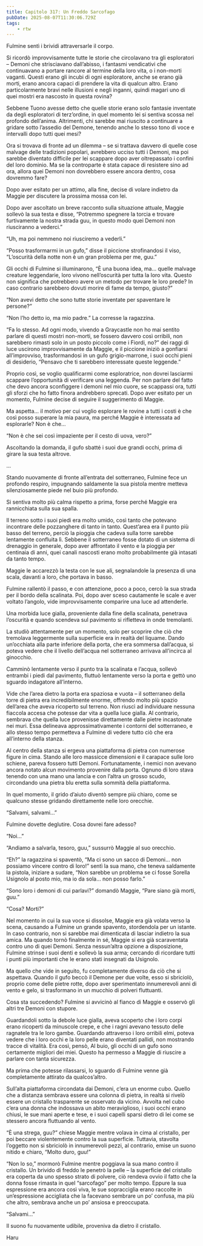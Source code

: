 ```yaml
---
title: Capitolo 317: Un Freddo Sarcofago
pubDate: 2025-08-07T11:30:06.729Z
tags:
    - rtw
---
```















Fulmine sentì i brividi attraversarle il corpo.


Si ricordò improvvisamente tutte le storie che circolavano tra gli esploratori – Demoni che strisciavano dall’abisso, i fantasmi vendicativi che continuavano a portare rancore al termine della loro vita, o i non-morti vaganti. Questi erano gli incubi di ogni esploratore, anche se erano già morti, erano ancora capaci di prendere la vita di qualcun altro. Erano particolarmente bravi nelle illusioni e negli inganni, quindi magari uno di quei mostri era nascosto in questa rovina?


Sebbene Tuono avesse detto che quelle storie erano solo fantasie inventate da degli esploratori di terz’ordine, in quel momento lei si sentiva scossa nel profondo dell’anima. Altrimenti, chi sarebbe mai riuscito a continuare a gridare sotto l’assedio del Demone, tenendo anche lo stesso tono di voce e intervalli dopo tutti quei mesi?


Ora si trovava di fronte ad un dilemma – se si trattava davvero di quelle cose malvage delle tradizioni popolari, avrebbero ucciso tutti i Demoni, ma poi sarebbe diventato difficile per lei scappare dopo aver oltrepassato i confini del loro dominio. Ma se la controparte è stata capace di resistere sino ad ora, allora quei Demoni non dovrebbero essere ancora dentro, cosa dovremmo fare?


Dopo aver esitato per un attimo, alla fine, decise di volare indietro da Maggie per discutere la prossima mossa con lei.


Dopo aver ascoltato un breve racconto sulla situazione attuale, Maggie sollevò la sua testa e disse, “Potremmo spegnere la torcia e trovare furtivamente la nostra strada guu, in questo modo quei Demoni non riusciranno a vederci.”


“Uh, ma poi nemmeno noi riusciremo a vederli.”


“Posso trasformarmi in un gufo,” disse il piccione strofinandosi il viso, “L’oscurità della notte non è un gran problema per me, guu.”


Gli occhi di Fulmine si illuminarono, “Ѐ una buona idea, ma… quelle malvage creature leggendarie, loro vivono nell’oscurità per tutta la loro vita. Questo non significa che potrebbero avere un metodo per trovare le loro prede? In caso contrario sarebbero dovuti morire di fame da tempo, giusto?”


“Non avevi detto che sono tutte storie inventate per spaventare le persone?”


“Non l’ho detto io, ma mio padre.” La corresse la ragazzina.


“Fa lo stesso. Ad ogni modo, vivendo a Graycastle non ho mai sentito parlare di questi mostri non-morti, se fossero davvero così orribili, non sarebbero rimasti solo in un posto piccolo come i Fiordi, no?” dei raggi di luce uscirono improvvisamente da Maggie, e il piccione iniziò a gonfiarsi all’improvviso, trasformandosi in un gufo grigio-marrone, i suoi occhi pieni di desiderio, “Pensavo che ti sarebbero interessate queste leggende.”


Proprio così, se voglio qualificarmi come esploratrice, non dovrei lasciarmi scappare l’opportunità di verificare una leggenda. Per non parlare del fatto che devo ancora sconfiggere i demoni nel mio cuore, se scappassi ora, tutti gli sforzi che ho fatto finora andrebbero sprecati. Dopo aver esitato per un momento, Fulmine decise di seguire il suggerimento di Maggie.


Ma aspetta… il motivo per cui voglio esplorare le rovine a tutti i costi è che così posso superare la mia paura, ma perché Maggie è interessata ad esplorarle? Non è che…


“Non è che sei così impaziente per il cesto di uova, vero?”


Ascoltando la domanda, il gufo sbatté i suoi due grandi occhi, prima di girare la sua testa altrove.


…


Stando nuovamente di fronte all’entrata del sotterraneo, Fulmine fece un profondo respiro, impugnando saldamente la sua pistola mentre metteva silenziosamente piede nel buio più profondo.


Si sentiva molto più calma rispetto a prima, forse perché Maggie era rannicchiata sulla sua spalla.


Il terreno sotto i suoi piedi era molto umido, così tanto che potevano incontrare delle pozzanghere di tanto in tanto. Quest’area era il punto più basso del terreno, perciò la pioggia che cadeva sulla torre sarebbe lentamente confluita lì. Sebbene il sotterraneo fosse dotato di un sistema di drenaggio in generale, dopo aver affrontato il vento e la pioggia per centinaia di anni, quei canali nascosti erano molto probabilmente già intasati da tanto tempo.


Maggie le accarezzò la testa con le sue ali, segnalandole la presenza di una scala, davanti a loro, che portava in basso.


Fulmine rallentò il passo, e con attenzione, poco a poco, cercò la sua strada per il bordo della scalinata. Poi, dopo aver sceso cautamente le scale e aver voltato l’angolo, vide improvvisamente comparire una luce ad attenderle.


Una morbida luce gialla, proveniente dalla fine della scalinata, penetrava l’oscurità e quando scendeva sul pavimento si rifletteva in onde tremolanti.


La studiò attentamente per un momento, solo per scoprire che ciò che tremolava leggermente sulla superficie era in realtà del liquame. Dando un’occhiata alla parte inferiore della porta, che era sommersa dall’acqua, si poteva vedere che il livello dell’acqua nel sotterraneo arrivava all’incirca al ginocchio.


Camminò lentamente verso il punto tra la scalinata e l’acqua, sollevò entrambi i piedi dal pavimento, fluttuò lentamente verso la porta e gettò uno sguardo indagatore all’interno.


Vide che l’area dietro la porta era spaziosa e vuota – il sotterraneo della torre di pietra era incredibilmente enorme, offrendo molto più spazio dell’area che aveva ricoperto sul terreno. Non riuscì ad individuare nessuna fiaccola accesa che potesse dar vita a quella luce gialla. Al contrario, sembrava che quella luce provenisse direttamente dalle pietre incastonate nei muri. Essa delineava approssimativamente i contorni del sotterraneo, e allo stesso tempo permetteva a Fulmine di vedere tutto ciò che era all’interno della stanza.


Al centro della stanza si ergeva una piattaforma di pietra con numerose figure in cima. Stando alle loro massicce dimensioni e il carapace sulle loro schiene, pareva fossero tutti Demoni. Fortunatamente, i nemici non avevano ancora notato alcun movimento provenire dalla porta. Ognuno di loro stava tenendo con una mano una lancia e con l’altra un grosso scudo, circondando una pietra blu eretta sulla sommità della piattaforma.


In quel momento, il grido d’aiuto diventò sempre più chiaro, come se qualcuno stesse gridando direttamente nelle loro orecchie.


“Salvami, salvami…”


Fulmine dovette deglutire. Cosa dovrei fare adesso?


“Noi…”


“Andiamo a salvarla, tesoro,  guu,” sussurrò Maggie al suo orecchio.


“Eh?” la ragazzina si spaventò, “Ma ci sono un sacco di Demoni… non possiamo vincere contro di loro!” sentì la sua mano, che teneva saldamente la pistola, iniziare a sudare, “Non sarebbe un problema se ci fosse Sorella Usignolo al posto mio, ma io da sola… non posso farlo.”


“Sono loro i demoni di cui parlavi?” domandò Maggie, “Pare siano già morti, guu.”


“Cosa? Morti?”


Nel momento in cui la sua voce si dissolse, Maggie era già volata verso la scena, causando a Fulmine un grande spavento, stordendola per un istante. In caso contrario, non si sarebbe mai dimenticata di lasciar indietro la sua amica. Ma quando tornò finalmente in sé, Maggie si era già scaraventata contro uno di quei Demoni. Senza nessun’altra opzione a disposizione, Fulmine strinse i suoi denti e sollevò la sua arma; cercando di ricordare tutti i punti più importanti che le erano stati insegnati da Usignolo.


Ma quello che vide in seguito, fu completamente diverso da ciò che si aspettava. Quando il gufo beccò il Demone per due volte, esso si sbriciolò, proprio come delle pietre rotte, dopo aver sperimentato innumerevoli anni di vento e gelo, si trasformano in un mucchio di polveri fluttuanti.


Cosa sta succedendo? Fulmine si avvicinò al fianco di Maggie e osservò gli altri tre Demoni con stupore.


Guardandoli sotto la debole luce gialla, aveva scoperto che i loro corpi erano ricoperti da minuscole crepe, e che i ragni avevano tessuto delle ragnatele tra le loro gambe. Guardando attraverso i loro orribili elmi, poteva vedere che i loro occhi e la loro pelle erano diventati pallidi, non mostrando tracce di vitalità. Era così, pensò, Al buio, gli occhi di un gufo sono certamente migliori dei miei. Questo ha permesso a Maggie di riuscire a parlare con tanta sicurezza.


Ma prima che potesse rilassarsi, lo sguardo di Fulmine venne già completamente attirato da qualcos’altro.


Sull’alta piattaforma circondata dai Demoni, c’era un enorme cubo. Quello che a distanza sembrava essere una colonna di pietra, in realtà si rivelò essere un cristallo trasparente se osservato da vicino. Avvolta nel cubo c’era una donna che indossava un abito meraviglioso, i suoi occhi erano chiusi, le sue mani aperte e tese, e i suoi capelli sparsi dietro di lei come se stessero ancora fluttuando al vento.


“Ѐ una strega, guu?” chiese Maggie mentre volava in cima al cristallo, per poi beccare violentemente contro la sua superficie. Tuttavia, stavolta l’oggetto non si sbriciolò in innumerevoli pezzi, al contrario, emise un suono nitido e chiaro, “Molto duro, guu!”


“Non lo so,” mormorò Fulmine mentre poggiava la sua mano contro il cristallo. Un brivido di freddo le penetrò la pelle – la superficie del cristallo era coperta da uno spesso strato di polvere, ciò rendeva ovvio il fatto che la donna fosse rimasta in quel “sarcofago” per molto tempo. Eppure la sua espressione era ancora così viva, le sue sopracciglia erano raccolte in un’espressione accigliata che la facevano sembrare un po’ confusa, ma più che altro, sembrava anche un po’ ansiosa e preoccupata.


“Salvami…”


Il suono fu nuovamente udibile, proveniva da dietro il cristallo.


Haru




                                


                                




